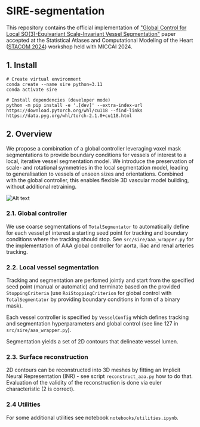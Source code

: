 # SIRE-segmentation

This repository contains the official implementation of ["Global Control for Local SO(3)-Equivariant Scale-Invariant Vessel Segmentation"](https://arxiv.org/abs/2403.15314) paper accepted at the Statistical Atlases and Computational Modeling of the Heart ([STACOM 2024](https://stacom.github.io/stacom2024/)) workshop held with MICCAI 2024.

## 1. Install

```
# Create virtual environment
conda create --name sire python=3.11
conda activate sire

# Install dependencies (developer mode)
python -m pip install -e '.[dev]' --extra-index-url https://download.pytorch.org/whl/cu118 --find-links https://data.pyg.org/whl/torch-2.1.0+cu118.html
```

## 2. Overview
We propose a combination of a global controller leveraging voxel mask segmentations to provide boundary conditions for vessels of interest to a local, iterative vessel segmentation model. 
We introduce the preservation of scale- and rotational symmetries in the local segmentation model, leading to generalisation to vessels of unseen sizes and orientations. 
Combined with the global controller, this enables flexible 3D vascular model building, without additional retraining. 

![Alt text](images/pipeline-sire.png)

### 2.1. Global controller
We use coarse segmentations of `TotalSegmentator` to automatically define for each vessel pf interest a starting seed point for tracking and boundary conditions where the tracking should stop.
See `src/sire/aaa_wrapper.py` for the implementation of AAA global controller for aorta, iliac and renal arteries tracking.

### 2.2. Local vessel segmentation
Tracking and segmentation are perfomed jointly and start from the specified seed point (manual or automatic) and terminate based on the provided `StoppingCriteria` (use `RoiStoppingCriterion` for global control with `TotalSegmentator` by providing boundary conditions in form of a binary mask).

Each vessel controller is specified by `VesselConfig` which defines tracking and segmentation hyperparameters and global control (see line 127 in `src/sire/aaa_wrapper.py`).

Segmentation yields a set of 2D contours that delineate vessel lumen.

### 2.3. Surface reconstruction
2D contours can be reconstructed into 3D meshes by fitting an Implicit Neural Representation (INR) - see script `reconstruct_aaa.py` how to do that.
Evaluation of the validity of the reconstruction is done via euler characteristic (2 is correct).

### 2.4 Utilities
For some additional utilities see notebook `notebooks/utilities.ipynb`.